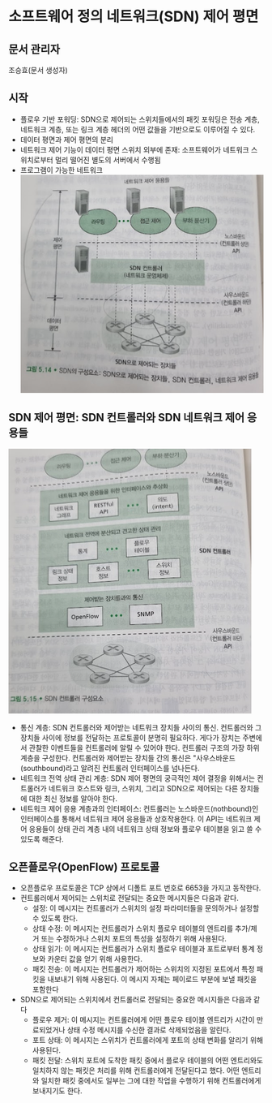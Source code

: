 # 소프트웨어 정의 네트워크(SDN) 제어 평면
## 문서 관리자
조승효(문서 생성자)
## 시작
   - 플로우 기반 포워딩: SDN으로 제어되는 스위치들에서의 패킷 포워딩은 전송 계층, 네트워크 계층, 또는 링크 계층 헤더의 어떤 값들을 기반으로도 이루어질 수 있다.
   - 데이터 평면과 제어 평면의 분리
   - 네트워크 제어 기능이 데이터 평면 스위치 외부에 존재: 소프트웨어가 네트워크 스위치로부터 멀리 떨어진 별도의 서버에서 수행됨
   - 프로그램이 가능한 네트워크
   ![](./img/그림5-14.PNG)
## SDN 제어 평면: SDN 컨트롤러와 SDN 네트워크 제어 응용들
![](./img/그림5-15.PNG)
   - 통신 계층: SDN 컨트롤러와 제어받는 네트워크 장치들 사이의 통신. 컨트롤러와 그 장치들 사이에 정보를 전달하는 프로토콜이 분명히 필요하다. 게다가 장치는 주변에서 관찰한 이벤트들을 컨트롤러에 알릴 수 있어야 한다. 컨트롤러 구조의 가장 하위 계층을 구성한다. 컨트롤러와 제어받는 장치들 간의 통신은 "사우스바운드(southbound)라고 알려진 컨트롤러 인터페이스를 넘나든다.
   - 네트워크 전역 상태 관리 계층: SDN 제어 평면의 궁극적인 제어 결정을 위해서는 컨트롤러가 네트워크 호스트와 링크, 스위치, 그리고 SDN으로 제어되는 다른 장치들에 대한 최신 정보를 알아야 한다.
   - 네트워크 제어 응용 계층과의 인터페이스: 컨트롤러는 노스바운드(nothbound)인 인터페이스를 통해서 네트워크 제어 응용들과 상호작용한다. 이 API는 네트워크 제어 응용들이 상태 관리 계층 내의 네트워크 상태 정보와 플로우 테이블을 읽고 쓸 수 있도록 해준다.
## 오픈플로우(OpenFlow) 프로토콜
   - 오픈플로우 프로토콜은 TCP 상에서 디폴트 포트 번호로 6653을 가지고 동작한다.
   - 컨트롤러에서 제어되는 스위치로 전달되는 중요한 메시지들은 다음과 같다.
      - 설정: 이 메시지는 컨트롤러가 스위치의 설정 파라미터들을 문의하거나 설정할 수 있도록 한다.
      - 상태 수정: 이 메시지는 컨트롤러가 스위치 플로우 테이블의 엔트리를 추가/제거 또는 수정하거나 스위치 포트의 특성을 설정하기 위해 사용된다.
      - 상태 읽기: 이 메시지는 컨트롤러가 스위치 플로우 테이블과 포트로부터 통계 정보와 카운터 값을 얻기 위해 사용한다.
      - 패킷 전송: 이 메시지는 컨트롤러가 제어하는 스위치의 지정된 포트에서 특정 패킷을 내보내기 위해 사용된다. 이 메시지 자체는 페이로드 부분에 보낼 패킷을 포함한다
   - SDN으로 제어되는 스위치에서 컨트롤러로 전달되는 중요한 메시지들은 다음과 같다
      - 플로우 제거: 이 메시지는 컨트롤러에게 어떤 플로우 테이블 엔트리가 시간이 만료되었거나 상태 수정 메시지를 수신한 결과로 삭제되었음을 알린다.
      - 포트 상태: 이 메시지는 스위치가 컨트롤러에게 포트의 상태 변화를 알리기 위해 사용된다.
      - 패킷 전달: 스위치 포트에 도착한 패킷 중에서 플로우 테이블의 어떤 엔트리와도 일치하지 않는 패킷은 처리를 위해 컨트롤러에게 전달된다고 했다. 어떤 엔트리와 일치한 패킷 중에서도 일부는 그에 대한 작업을 수행하기 위해 컨트롤러에게 보내지기도 한다.